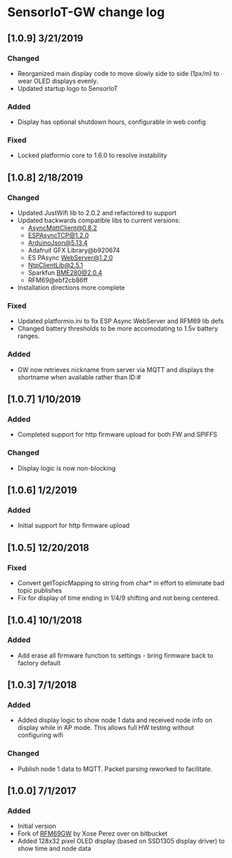 # SensorIoT-GW change log

## [1.0.9] 3/21/2019
### Changed
 - Reorganized main display code to move slowly side to side (1px/m) to wear OLED displays evenly.
 - Updated startup logo to SensorIoT
### Added
 - Display has optional shutdown hours, configurable in web config
### Fixed
 - Locked platformio core to 1.6.0 to resolve instability

## [1.0.8] 2/18/2019
### Changed
 - Updated JustWifi lib to 2.0.2 and refactored to support
 - Updated backwards compatible libs to current versions:
     - AsyncMqttClient@0.8.2
     - ESPAsyncTCP@1.2.0
     - ArduinoJson@5.13.4
     - Adafruit GFX Library@b920674
     - ES PAsync WebServer@1.2.0
     - NtpClientLib@2.5.1
     - Sparkfun BME280@2.0.4
     - RFM69@ebf2cb86ff
 - Installation directions more complete
### Fixed
 - Updated platformio.ini to fix ESP Async WebServer and RFM69 lib defs
 - Changed battery thresholds to be more accomodating to 1.5v battery ranges.
### Added
 - GW now retrieves nickname from server via MQTT and displays the shortname when available rather than ID:#
 
## [1.0.7] 1/10/2019
### Added
 - Completed support for http firmware upload for both FW and SPIFFS
### Changed
 - Display logic is now non-blocking

## [1.0.6] 1/2/2019
### Added
 - Initial support for http firmware upload

## [1.0.5] 12/20/2018
### Fixed
 - Convert getTopicMapping to string from char* in effort to eliminate bad topic publishes
 - Fix for display of time ending in 1/4/9 shifting and not being centered.

## [1.0.4] 10/1/2018
### Added
 - Add erase all firmware function to settings - bring firmware back to factory default

## [1.0.3] 7/1/2018
### Added
 - Added display logic to show node 1 data and received node info on display while in AP mode. This allows full HW testing without configuring wifi
### Changed
 - Publish node 1 data to MQTT. Packet parsing reworked to facilitate.

## [1.0.0] 7/1/2017
### Added
 - Initial version
 - Fork of [RFM69GW](https://bitbucket.org/xoseperez/rfm69gw/overview) by Xose Perez over on bitbucket
 - Added 128x32 pixel OLED display (based on SSD1305 display driver) to show time and node data